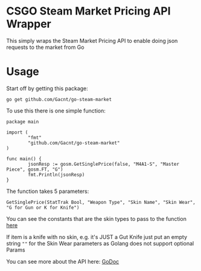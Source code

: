 # CSGO Steam Market Pricing API Wrapper

This simply wraps the Steam Market Pricing API to enable doing json requests to the market from Go

# Usage

Start off by getting this package:

`go get github.com/Gacnt/go-steam-market`


To use this there is one simple function:

```
package main

import (
        "fmt"
        "github.com/Gacnt/go-steam-market"
)

func main() {
        jsonResp := gosm.GetSinglePrice(false, "M4A1-S", "Master Piece", gosm.FT, "G")
        fmt.Println(jsonResp)
}

```

The function takes 5 parameters:

```
GetSinglePrice(StatTrak Bool, "Weapon Type", "Skin Name", "Skin Wear", "G for Gun or K for Knife")
```

You can see the constants that are the skin types to pass to the function [here](http://godoc.org/github.com/Gacnt/go-steam-market#pkg-constants)

If item is a knife with no skin, e.g. it's JUST a Gut Knife just put an empty string `""` for the Skin Wear parameters as Golang does not support optional Params


You can see more about the API here: [GoDoc](http://godoc.org/github.com/Gacnt/go-steam-market)
